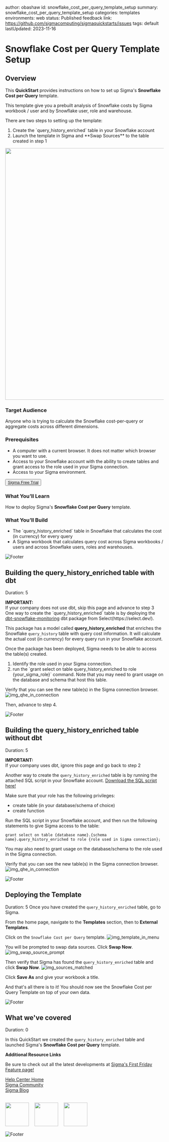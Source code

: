 author: obashaw
id: snowflake_cost_per_query_template_setup
summary: snowflake_cost_per_query_template_setup
categories: templates
environments: web
status: Published
feedback link: https://github.com/sigmacomputing/sigmaquickstarts/issues
tags: default
lastUpdated: 2023-11-16

# Snowflake Cost per Query Template Setup

## Overview 
This **QuickStart** provides instructions on how to set up Sigma's **Snowflake Cost per Query** template. 

This template give you a prebuilt analysis of Snowflake costs by Sigma workbook / user and by Snowflake user, role and warehouse.

There are two steps to setting up the template:
<ol>
  <li>Create the `query_history_enriched` table in your Snowflake account
  <li>Launch the template in Sigma and **Swap Sources** to the table created in step 1
</ol>

<img src="assets/template_preview.png" width="800"/>
<!-- <aside class="postive">
<strong>IMPORTANT:</strong><br> No customer data is stored in the Audit Log. Only events/actions and context is logged. 
</aside> -->


### Target Audience
Anyone who is trying to calculate the Snowflake cost-per-query or aggregate costs across different dimensions.

### Prerequisites

<ul>
  <li>A computer with a current browser. It does not matter which browser you want to use.</li>
  <li>Access to your Snowflake account with the ability to create tables and grant access to the role used in your Sigma connection.</li>
  <li>Access to your Sigma environment.</li>
</ul>

<button>[Sigma Free Trial](https://www.sigmacomputing.com/free-trial/)</button>

### What You’ll Learn
How to deploy Sigma's **Snowflake Cost per Query** template.

### What You’ll Build
<ul>
  <li>The `query_history_enriched` table in Snowflake that calculates the cost (in currency) for every query
  <li>A Sigma workbook that calculates query cost across Sigma workbooks / users and across Snowflake users, roles and warehouses.
</ul>

![Footer](assets/sigma_footer.png)
<!-- END OF OVERVIEW -->

## Building the query_history_enriched table with dbt
Duration: 5
<aside class="positive">
<strong>IMPORTANT:</strong><br> If your company does not use dbt, skip this page and advance to step 3 
</aside>
One way to create the `query_history_enriched` table is by deploying the <a href="(https://github.com/get-select/dbt-snowflake-monitoring/tree/main">dbt-snowflake-monitoring</a> dbt package from Select(https://select.dev/).

This package has a model called **query_history_enriched** that enriches the Snowflake `query_history` table with query cost information.  It will calculate the actual cost (in currency) for every query run in your Snowflake account.

Once the package has been deployed, Sigma needs to be able to access the table(s) created.  
<ol>
  <li>Identify the role used in your Sigma connection.
  <li>run the `grant select on table query_history_enriched to role {your_sigma_role}` command. Note that you may need to grant usage on the database and schema that host this table.
</ol>   

Verify that you can see the new table(s) in the Sigma connection browser.
![img_qhe_in_connection](assets/qhe_in_connection.png)

Then, advance to step 4.

![Footer](assets/sigma_footer.png)
<!-- END OF SECTION-->

## Building the query_history_enriched table without dbt
Duration: 5
<aside class="positive">
<strong>IMPORTANT:</strong><br> If your company uses dbt, ignore this page and go back to step 2 
</aside>

Another way to create the `query_history_enriched` table is by running the attached SQL script in your Snowflake account.
<a href="https://github.com/sigmacomputing/sigmaquickstarts/blob/master/site/sigmaguides/src/snowflake_cost_per_query_template/assets/query_history_enriched.sql">Download the SQL script here!</a>

Make sure that your role has the following privileges:
<ul>
  <li>create table (in your database/schema of choice)
  <li>create function
</ul>

Run the SQL script in your Snowflake account, and then run the following statements to give Sigma access to the table:
```plaintext
grant select on table {database name}.{schema name}.query_history_enriched to role {role used in Sigma connection};
```
You may also need to grant usage on the database/schema to the role used in the Sigma connection.

Verify that you can see the new table(s) in the Sigma connection browser.
![img_qhe_in_connection](assets/qhe_in_connection.png)

![Footer](assets/sigma_footer.png)
<!-- END OF SECTION-->

## Deploying the Template
Duration: 5
Once you have created the `query_history_enriched` table, go to Sigma.

From the home page, navigate to the **Templates** section, then to **External Templates**.

Click on the `Snowflake Cost per Query` template.
![img_template_in_menu](assets/template_in_menu.png)

You will be prompted to swap data sources. Click **Swap Now**.
![img_swap_source_prompt](assets/swap_source_prompt.png)

Then verify that Sigma has found the `query_history_enriched` table and click **Swap Now**.
![img_sources_matched](assets/sources_matched.png)

Click **Save As** and give your workbook a title.

And that's all there is to it!  You should now see the Snowflake Cost per Query Template on top of your own data. 


![Footer](assets/sigma_footer.png)
<!-- END OF SECTION-->


## What we've covered
Duration: 0

In this QuickStart we created the `query_history_enriched` table and launched Sigma's **Snowflake Cost per Query** template.
<!-- THE FOLLOWING ADDITIONAL RESOURCES IS REQUIRED AS IS FOR ALL QUICKSTARTS -->
**Additional Resource Links**

Be sure to check out all the latest developments at [Sigma's First Friday Feature page!](https://quickstarts.sigmacomputing.com/firstfridayfeatures/)

[Help Center Home](https://help.sigmacomputing.com/hc/en-us)<br>
[Sigma Community](https://community.sigmacomputing.com/)<br>
[Sigma Blog](https://www.sigmacomputing.com/blog/)<br>
<br>

[<img src="./assets/twitter.png" width="75"/>](https://twitter.com/sigmacomputing)&emsp;
[<img src="./assets/linkedin.png" width="75"/>](https://www.linkedin.com/company/sigmacomputing)&emsp;
[<img src="./assets/facebook.png" width="75"/>](https://www.facebook.com/sigmacomputing)

![Footer](assets/sigma_footer.png)
<!-- END OF WHAT WE COVERED -->
<!-- END OF QUICKSTART -->